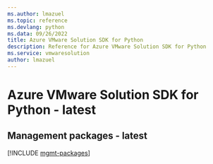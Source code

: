 ```yaml
---
ms.author: lmazuel
ms.topic: reference
ms.devlang: python
ms.data: 09/26/2022
title: Azure VMware Solution SDK for Python
description: Reference for Azure VMware Solution SDK for Python
ms.service: vmwaresolution
author: lmazuel
---
```

# Azure VMware Solution SDK for Python - latest

## Management packages - latest
[!INCLUDE [mgmt-packages](vmware-solution-mgmt-index.md)]
